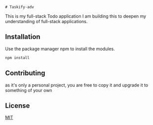     # Taskify-adv

This is my full-stack Todo application I am building this to deepen my understanding of full-stack applications.

## Installation

Use the package manager npm to install the modules.

```bash
npm install
```

## Contributing

as it's only a personal project, you are free to copy it and upgrade it to something of your own

## License

[MIT](https://choosealicense.com/licenses/mit/)